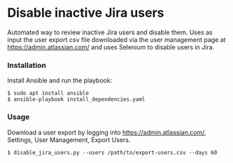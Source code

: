 # Disable inactive Jira users
Automated way to review inactive Jira users and disable them. Uses as input the user export csv file downloaded via the user management page at https://admin.atlassian.com/ and uses Selenium to disable users in Jira.

### Installation

Install Ansible and run the playbook:
```
$ sudo apt install ansible
$ ansible-playbook install_dependencies.yaml
```

### Usage

Download a user export by logging into https://admin.atlassian.com/, Settings, User Management, Export Users.

`$ disable_jira_users.py --users /path/to/export-users.csv --days 60`